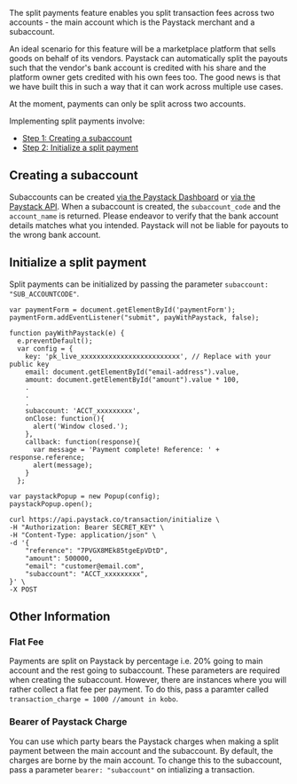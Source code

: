 The split payments feature enables you split transaction fees across two accounts - the main account which is the Paystack merchant and a subaccount.

An ideal scenario for this feature will be a marketplace platform that sells goods on behalf of its vendors. Paystack can automatically split the payouts such that the vendor's bank account is credited with his share and the platform owner gets credited with his own fees too. The good news is that we have built this in such a way that it can work across multiple use cases.

At the moment, payments can only be split across two accounts.

Implementing split payments involve:

- [Step 1: Creating a subaccount](https://developers.paystack.co/v2.0/docs/split-payments#section-creating-a-subaccount)
- [Step 2: Initialize a split payment](https://developers.paystack.co/v2.0/docs/split-payments#section-initialize-a-split-payment)

## Creating a subaccount
Subaccounts can be created [via the Paystack Dashboard](https://dashboard.paystack.com/#/subaccounts) or [via the Paystack API](https://developers.paystack.co/v1.0/reference#create-subaccount).  When a subaccount is created, the `subaccount_code` and the `account_name` is returned. Please endeavor to verify that the bank account details matches what you intended. Paystack will not be liable for payouts to the wrong bank account.

## Initialize a split payment
Split payments can be initialized by passing the parameter `subaccount: "SUB_ACCOUNTCODE"`.

```
var paymentForm = document.getElementById('paymentForm');
paymentForm.addEventListener("submit", payWithPaystack, false);

function payWithPaystack(e) {  
  e.preventDefault();
  var config = {
    key: 'pk_live_xxxxxxxxxxxxxxxxxxxxxxxxx', // Replace with your public key
    email: document.getElementById("email-address").value,
    amount: document.getElementById("amount").value * 100,
    .
    .
    .
    subaccount: 'ACCT_xxxxxxxxx',
    onClose: function(){
      alert('Window closed.');
    },
    callback: function(response){
      var message = 'Payment complete! Reference: ' + response.reference;
      alert(message);
    }
  };
  
var paystackPopup = new Popup(config);
paystackPopup.open();
```

```
curl https://api.paystack.co/transaction/initialize \
-H "Authorization: Bearer SECRET_KEY" \
-H "Content-Type: application/json" \
-d '{
    "reference": "7PVGX8MEk85tgeEpVDtD", 
    "amount": 500000, 
    "email": "customer@email.com",
    "subaccount": "ACCT_xxxxxxxxx",
}' \
-X POST
```

## Other Information

### Flat Fee	

Payments are split on Paystack by percentage i.e. 20% going to main account and the rest going to subaccount. These parameters are required when creating the subaccount. However, there are instances where you will rather collect a flat fee per payment. To do this, pass a paramter called `transaction_charge = 1000 //amount in kobo`.

### Bearer of Paystack Charge

You can use which party bears the Paystack charges when making a split payment between the main account and the subaccount. By default, the charges are borne by the main account. To change this to the subaccount, pass a parameter `bearer: "subaccount"` on intializing a transaction.
